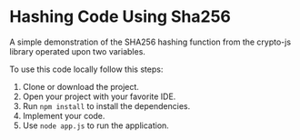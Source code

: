 # Hashing Code Using Sha256

A simple demonstration of the SHA256 hashing function from the crypto-js library operated upon two variables.

To use this code locally follow this steps:

1. Clone or download the project.
2. Open your project with your favorite IDE.
3. Run `npm install` to install the dependencies.
4. Implement your code.
5. Use `node app.js` to run the application.
